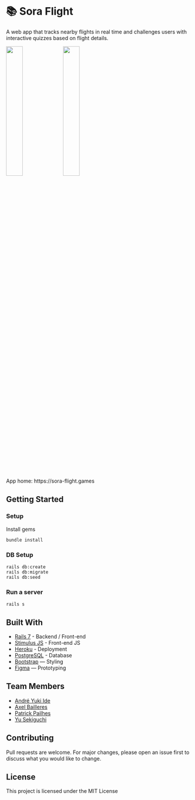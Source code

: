 # 📚 Sora Flight

A web app that tracks nearby flights in real time and challenges users with interactive quizzes based on flight details.

<img src="https://github.com/user-attachments/assets/04588456-6b13-4925-827c-bd056e1c8285" width="30%" height="auto">
<img src='https://github.com/user-attachments/assets/84a8348f-7d9c-4b13-9219-80d6dc560cc3' width='30%' height='auto'>

<br>
App home: https://sora-flight.games


## Getting Started
### Setup

Install gems
```
bundle install
```
### DB Setup
```
rails db:create
rails db:migrate
rails db:seed
```

### Run a server
```
rails s
```

## Built With
- [Rails 7](https://guides.rubyonrails.org/) - Backend / Front-end
- [Stimulus JS](https://stimulus.hotwired.dev/) - Front-end JS
- [Heroku](https://heroku.com/) - Deployment
- [PostgreSQL](https://www.postgresql.org/) - Database
- [Bootstrap](https://getbootstrap.com/) — Styling
- [Figma](https://www.figma.com) — Prototyping


## Team Members
- [André Yuki Ide](https://www.linkedin.com/in/andreide/)
- [Axel Bailleres](https://www.linkedin.com/in/axel-bailleres-67506a311/)
- [Patrick Pailhes](https://www.linkedin.com/in/patrick-pailhes-48b141327/)
- [Yu Sekiguchi](https://www.linkedin.com/in/yu-sekiguchi/)

## Contributing
Pull requests are welcome. For major changes, please open an issue first to discuss what you would like to change.

## License
This project is licensed under the MIT License
